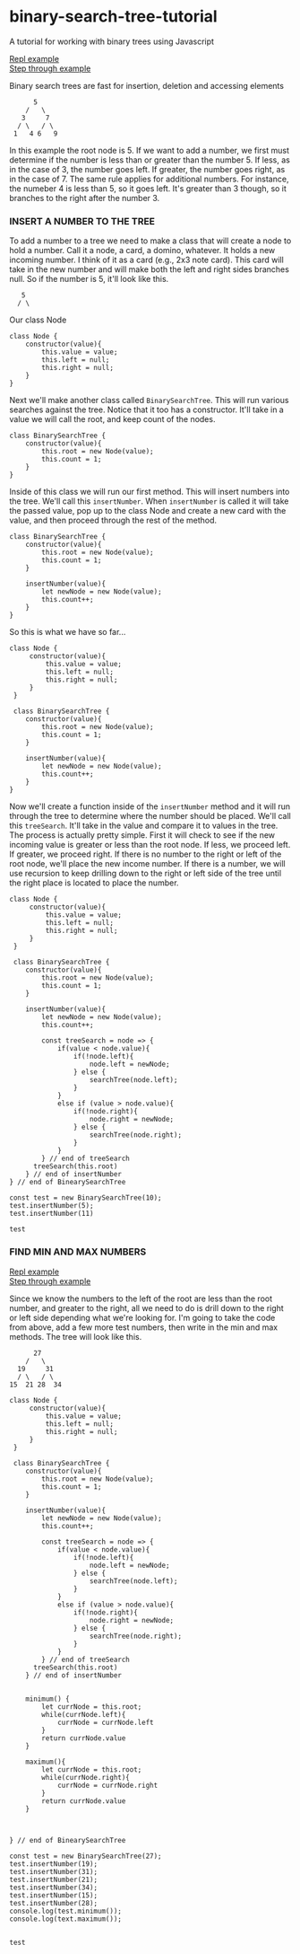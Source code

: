 # binary-search-tree-tutorial
A tutorial for working with binary trees using Javascript

[Repl example](https://repl.it/@webdevdave/pdxdavebinarysearchtree#main.js "Repl example")
<br />
[Step through example](http://www.pythontutor.com/live.html#code=class%20Node%20%7B%0A%20%20%20%20%20constructor%28value%29%7B%0A%20%20%20%20%20%20%20%20%20this.value%20%3D%20value%3B%0A%20%20%20%20%20%20%20%20%20this.left%20%3D%20null%3B%0A%20%20%20%20%20%20%20%20%20this.right%20%3D%20null%3B%0A%20%20%20%20%20%7D%0A%20%7D%0A%0A%20class%20BinarySearchTree%20%7B%0A%20%20%20%20constructor%28value%29%7B%0A%20%20%20%20%20%20%20%20this.root%20%3D%20new%20Node%28value%29%3B%0A%20%20%20%20%20%20%20%20this.count%20%3D%201%3B%0A%20%20%20%20%7D%0A%0A%20%20%20%20insertNumber%28value%29%7B%0A%20%20%20%20%20%20%20%20let%20newNode%20%3D%20new%20Node%28value%29%3B%0A%20%20%20%20%20%20%20%20this.count%2B%2B%3B%0A%0A%20%20%20%20%20%20%20%20const%20treeSearch%20%3D%20node%20%3D%3E%20%7B%0A%20%20%20%20%20%20%20%20%20%20%20%20if%28value%20%3C%20node.value%29%7B%0A%20%20%20%20%20%20%20%20%20%20%20%20%20%20%20%20if%28!node.left%29%7B%0A%20%20%20%20%20%20%20%20%20%20%20%20%20%20%20%20%20%20%20%20node.left%20%3D%20newNode%3B%0A%20%20%20%20%20%20%20%20%20%20%20%20%20%20%20%20%7D%20else%20%7B%0A%20%20%20%20%20%20%20%20%20%20%20%20%20%20%20%20%20%20%20%20searchTree%28node.left%29%3B%0A%20%20%20%20%20%20%20%20%20%20%20%20%20%20%20%20%7D%20%0A%20%20%20%20%20%20%20%20%20%20%20%20%7D%0A%20%20%20%20%20%20%20%20%20%20%20%20else%20if%20%28value%20%3E%20node.value%29%7B%0A%20%20%20%20%20%20%20%20%20%20%20%20%20%20%20%20if%28!node.right%29%7B%0A%20%20%20%20%20%20%20%20%20%20%20%20%20%20%20%20%20%20%20%20node.right%20%3D%20newNode%3B%0A%20%20%20%20%20%20%20%20%20%20%20%20%20%20%20%20%7D%20else%20%7B%0A%20%20%20%20%20%20%20%20%20%20%20%20%20%20%20%20%20%20%20%20searchTree%28node.right%29%3B%0A%20%20%20%20%20%20%20%20%20%20%20%20%20%20%20%20%7D%0A%20%20%20%20%20%20%20%20%20%20%20%20%7D%0A%20%20%20%20%20%20%20%20%7D%20//%20end%20of%20treeSearch%0A%20%20%20%20%20%20treeSearch%28this.root%29%0A%20%20%20%20%7D%20//%20end%20of%20insertNumber%0A%7D%20//%20end%20of%20BinearySearchTree%0A%0Aconst%20test%20%3D%20new%20BinarySearchTree%2810%29%3B%0Atest.insertNumber%285%29%3B%0Atest.insertNumber%2811%29%0A%0Atest&cumulative=false&curInstr=38&heapPrimitives=nevernest&mode=display&origin=opt-live.js&py=js&rawInputLstJSON=%5B%5D&textReferences=false "Pythontutor")

Binary search trees are fast for insertion, deletion and accessing elements
```
      5
    /   \
   3     7
  / \   / \
 1   4 6   9
 ```
 In this example the root node is 5.  If we want to add a number,
 we first must determine if the number is less than or greater than
 the number 5.  If less, as in the case of 3, the number goes left. 
 If greater, the number goes right, as in the case of 7. The same
 rule applies for additional numbers.  For instance, the numeber 4
 is less than 5, so it goes left.  It's greater than 3 though, so it
 branches to the right after the number 3.  
 

 ### INSERT A NUMBER TO THE TREE

 To add a number to a tree we need to make a class that will create
 a node to hold a number.  Call it a node, a card, a domino, whatever. 
 It holds a new incoming number.  I think of it as a card (e.g., 2x3 note card).
 This card will take in the new number and will make both the left and right
 sides branches null. So if the number is 5, it'll look
 like this.

 ```
    5
   / \
 ```
Our class Node
 ```
 class Node {
     constructor(value){
         this.value = value;
         this.left = null;
         this.right = null;
     }
 }
```

Next we'll make another class called ```BinarySearchTree```. This will run 
various searches against the tree.  Notice that it too has a constructor. 
It'll take in a value we will call the root, and keep count of
the nodes.

```
class BinarySearchTree {
    constructor(value){
        this.root = new Node(value);
        this.count = 1;
    }
}

```
Inside of this class we will run our first method.  This will
insert numbers into the tree.  We'll call this ```insertNumber```.
When ```insertNumber``` is called it will take the passed value,
pop up to the class Node and create a new card with the value, and
then proceed through the rest of the method.
```
class BinarySearchTree {
    constructor(value){
        this.root = new Node(value);
        this.count = 1;
    }

    insertNumber(value){
        let newNode = new Node(value);
        this.count++;
    }
}
```
So this is what we have so far...
```
class Node {
     constructor(value){
         this.value = value;
         this.left = null;
         this.right = null;
     }
 }

 class BinarySearchTree {
    constructor(value){
        this.root = new Node(value);
        this.count = 1;
    }

    insertNumber(value){
        let newNode = new Node(value);
        this.count++;
    }
}

```

Now we'll create a function inside of the ```insertNumber``` method and
it will run through the tree to determine where the number should be placed.
We'll call this ```treeSearch```.  It'll take in the value and compare it to
values in the tree. The process is actually pretty simple.  First it will check
to see if the new incoming value is greater or less than the root node.  If less,
we proceed left.  If greater, we proceed right. If there is no number to the right
or left of the root node, we'll place the new income number.  If there is a number,
we will use recursion to keep drilling down to the right or left side of the tree
until the right place is located to place the number.

```
class Node {
     constructor(value){
         this.value = value;
         this.left = null;
         this.right = null;
     }
 }

 class BinarySearchTree {
    constructor(value){
        this.root = new Node(value);
        this.count = 1;
    }

    insertNumber(value){
        let newNode = new Node(value);
        this.count++;

        const treeSearch = node => {
            if(value < node.value){
                if(!node.left){
                    node.left = newNode;
                } else {
                    searchTree(node.left);
                } 
            }
            else if (value > node.value){
                if(!node.right){
                    node.right = newNode;
                } else {
                    searchTree(node.right);
                }
            }
        } // end of treeSearch
      treeSearch(this.root)
    } // end of insertNumber
} // end of BinearySearchTree

const test = new BinarySearchTree(10);
test.insertNumber(5);
test.insertNumber(11)

test
```

### FIND MIN AND MAX NUMBERS

[Repl example](https://repl.it/@webdevdave/minimum-and-maximum#main.js "Repl example")
<br />
[Step through example](http://pythontutor.com/visualize.html#code=class%20Node%20%7B%0A%20%20%20%20%20constructor%28value%29%7B%0A%20%20%20%20%20%20%20%20%20this.value%20%3D%20value%3B%0A%20%20%20%20%20%20%20%20%20this.left%20%3D%20null%3B%0A%20%20%20%20%20%20%20%20%20this.right%20%3D%20null%3B%0A%20%20%20%20%20%7D%0A%20%7D%0A%0A%20class%20BinarySearchTree%20%7B%0A%20%20%20%20constructor%28value%29%7B%0A%20%20%20%20%20%20%20%20this.root%20%3D%20new%20Node%28value%29%3B%0A%20%20%20%20%20%20%20%20this.count%20%3D%201%3B%0A%20%20%20%20%7D%0A%0A%20%20%20%20insertNumber%28value%29%7B%0A%20%20%20%20%20%20%20%20let%20newNode%20%3D%20new%20Node%28value%29%3B%0A%20%20%20%20%20%20%20%20this.count%2B%2B%3B%0A%0A%20%20%20%20%20%20%20%20const%20treeSearch%20%3D%20node%20%3D%3E%20%7B%0A%20%20%20%20%20%20%20%20%20%20%20%20if%28value%20%3C%20node.value%29%7B%0A%20%20%20%20%20%20%20%20%20%20%20%20%20%20%20%20if%28!node.left%29%7B%0A%20%20%20%20%20%20%20%20%20%20%20%20%20%20%20%20%20%20%20%20node.left%20%3D%20newNode%3B%0A%20%20%20%20%20%20%20%20%20%20%20%20%20%20%20%20%7D%20else%20%7B%0A%20%20%20%20%20%20%20%20%20%20%20%20%20%20%20%20%20%20%20%20treeSearch%28node.left%29%3B%0A%20%20%20%20%20%20%20%20%20%20%20%20%20%20%20%20%7D%20%0A%20%20%20%20%20%20%20%20%20%20%20%20%7D%0A%20%20%20%20%20%20%20%20%20%20%20%20else%20if%20%28value%20%3E%20node.value%29%7B%0A%20%20%20%20%20%20%20%20%20%20%20%20%20%20%20%20if%28!node.right%29%7B%0A%20%20%20%20%20%20%20%20%20%20%20%20%20%20%20%20%20%20%20%20node.right%20%3D%20newNode%3B%0A%20%20%20%20%20%20%20%20%20%20%20%20%20%20%20%20%7D%20else%20%7B%0A%20%20%20%20%20%20%20%20%20%20%20%20%20%20%20%20%20%20%20%20treeSearch%28node.right%29%3B%0A%20%20%20%20%20%20%20%20%20%20%20%20%20%20%20%20%7D%0A%20%20%20%20%20%20%20%20%20%20%20%20%7D%0A%20%20%20%20%20%20%20%20%7D%20//%20end%20of%20treeSearch%0A%20%20%20%20%20%20treeSearch%28this.root%29%0A%20%20%20%20%7D%20//%20end%20of%20insertNumber%0A%0A%0A%20%20%20%20minimum%28%29%20%7B%0A%20%20%20%20%20%20%20%20let%20currNode%20%3D%20this.root%3B%0A%20%20%20%20%20%20%20%20while%28currNode.left%29%7B%0A%20%20%20%20%20%20%20%20%20%20%20%20currNode%20%3D%20currNode.left%0A%20%20%20%20%20%20%20%20%7D%0A%20%20%20%20%20%20%20%20return%20currNode.value%0A%20%20%20%20%7D%0A%0A%20%20%20%20maximum%28%29%7B%0A%20%20%20%20%20%20%20%20let%20currNode%20%3D%20this.root%3B%0A%20%20%20%20%20%20%20%20while%28currNode.right%29%7B%0A%20%20%20%20%20%20%20%20%20%20%20%20currNode%20%3D%20currNode.right%0A%20%20%20%20%20%20%20%20%7D%0A%20%20%20%20%20%20%20%20return%20currNode.value%0A%20%20%20%20%7D%0A%0A%0A%0A%7D%20//%20end%20of%20BinearySearchTree%0A%0Aconst%20test%20%3D%20new%20BinarySearchTree%2827%29%3B%0Atest.insertNumber%2819%29%3B%0Atest.insertNumber%2831%29%3B%0Atest.insertNumber%2821%29%3B%0Atest.insertNumber%2834%29%3B%0Atest.insertNumber%2815%29%3B%0Atest.insertNumber%2828%29%3B%0Aconsole.log%28'min%20number',%20test.minimum%28%29%29%0Aconsole.log%28'max%20number',%20test.maximum%28%29%29%3B%0A%0A%0Atest%3B&cumulative=false&heapPrimitives=nevernest&mode=edit&origin=opt-frontend.js&py=js&rawInputLstJSON=%5B%5D&textReferences=false)

Since we know the numbers to the left of the root are
less than the root number, and greater to the right,
all we need to do is drill down to the right or left side
depending what we're looking for.  I'm going to take the code
from above, add a few more test numbers, then write in
the min and max methods.  The tree will look like this.

```
      27
    /   \
  19     31
  / \   / \
15  21 28  34
 ```


```
class Node {
     constructor(value){
         this.value = value;
         this.left = null;
         this.right = null;
     }
 }

 class BinarySearchTree {
    constructor(value){
        this.root = new Node(value);
        this.count = 1;
    }

    insertNumber(value){
        let newNode = new Node(value);
        this.count++;

        const treeSearch = node => {
            if(value < node.value){
                if(!node.left){
                    node.left = newNode;
                } else {
                    searchTree(node.left);
                } 
            }
            else if (value > node.value){
                if(!node.right){
                    node.right = newNode;
                } else {
                    searchTree(node.right);
                }
            }
        } // end of treeSearch
      treeSearch(this.root)
    } // end of insertNumber


    minimum() {
        let currNode = this.root;
        while(currNode.left){
            currNode = currNode.left
        }
        return currNode.value
    }

    maximum(){
        let currNode = this.root;
        while(currNode.right){
            currNode = currNode.right
        }
        return currNode.value
    }



} // end of BinearySearchTree

const test = new BinarySearchTree(27);
test.insertNumber(19);
test.insertNumber(31);
test.insertNumber(21);
test.insertNumber(34);
test.insertNumber(15);
test.insertNumber(28);
console.log(test.minimum());
console.log(text.maximum());


test
```

